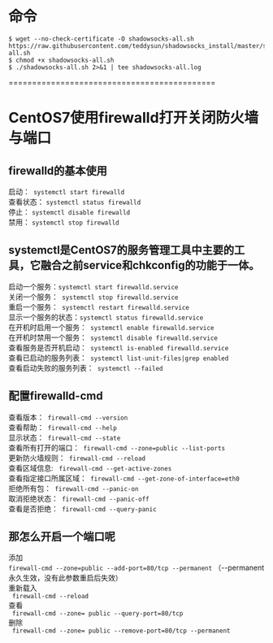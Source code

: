 # 命令
```
$ wget --no-check-certificate -O shadowsocks-all.sh https://raw.githubusercontent.com/teddysun/shadowsocks_install/master/shadowsocks-all.sh  
$ chmod +x shadowsocks-all.sh  
$ ./shadowsocks-all.sh 2>&1 | tee shadowsocks-all.log 
```  
  
    
  
============================================
# CentOS7使用firewalld打开关闭防火墙与端口
## firewalld的基本使用
启动：` systemctl start firewalld`  
查看状态： ` systemctl status firewalld `  
停止： ` systemctl disable firewalld `  
禁用： ` systemctl stop firewalld `
 
## systemctl是CentOS7的服务管理工具中主要的工具，它融合之前service和chkconfig的功能于一体。
启动一个服务：` systemctl start firewalld.service `  
关闭一个服务：` systemctl stop firewalld.service`  
重启一个服务：` systemctl restart firewalld.service`  
显示一个服务的状态：` systemctl status firewalld.service `  
在开机时启用一个服务：` systemctl enable firewalld.service`  
在开机时禁用一个服务：` systemctl disable firewalld.service`  
查看服务是否开机启动：` systemctl is-enabled firewalld.service`  
查看已启动的服务列表：` systemctl list-unit-files|grep enabled`  
查看启动失败的服务列表：` systemctl --failed`  

## 配置firewalld-cmd

查看版本：` firewall-cmd --version`  
查看帮助：` firewall-cmd --help`  
显示状态：` firewall-cmd --state`  
查看所有打开的端口：` firewall-cmd --zone=public --list-ports`  
更新防火墙规则：` firewall-cmd --reload`  
查看区域信息: ` firewall-cmd --get-active-zones`  
查看指定接口所属区域：` firewall-cmd --get-zone-of-interface=eth0`  
拒绝所有包：` firewall-cmd --panic-on`  
取消拒绝状态：` firewall-cmd --panic-off`  
查看是否拒绝：` firewall-cmd --query-panic`  
 
## 那怎么开启一个端口呢
添加  
` firewall-cmd --zone=public --add-port=80/tcp --permanent `   （--permanent永久生效，没有此参数重启后失效）  
重新载入  
` firewall-cmd --reload`  
查看  
` firewall-cmd --zone= public --query-port=80/tcp`  
删除  
` firewall-cmd --zone= public --remove-port=80/tcp --permanent`  
 
